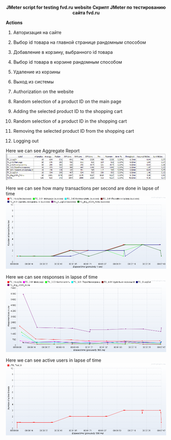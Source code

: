 <p align="center">
  <b>JMeter script for testing fvd.ru website</b>
  <b>Скрипт JMeter по тестированию сайта fvd.ru</b>

</p>

<b>Actions</b>
1. Авторизация на сайте
2. Выбор id товара на главной странице рандомным способом
3. Добавление в корзину, выбранного id товара
4. Выбор id товара в корзине рандомным способом
5. Удаление из корзины
6. Выход из системы

1. Authorization on the website
2. Random selection of a product ID on the main page
3. Adding the selected product ID to the shopping cart
4. Random selection of a product ID in the shopping cart
5. Removing the selected product ID from the shopping cart
6. Logging out

Here we can see Aggregate Report
![Aggregate Report](Test_Results/1.aggregate_report.png?raw=true "Title")

Here we can see how many transactions per second are done in lapse of time
![Transactions per second](Test_Results/2.transactions_per_second.png?raw=true "Title")

Here we can see responses in lapse of time
![Response times over time](Test_Results/3.response_times_over_time.png?raw=true "Title")

Here we can see active users in lapse of time
![Active threads over time](Test_Results/4.active_threads_over_time.png?raw=true "Title")

